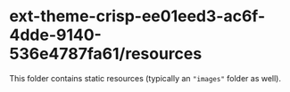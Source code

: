 # ext-theme-crisp-ee01eed3-ac6f-4dde-9140-536e4787fa61/resources

This folder contains static resources (typically an `"images"` folder as well).
